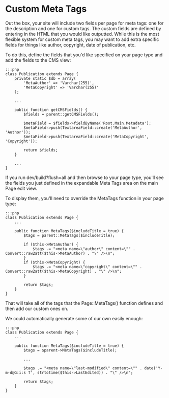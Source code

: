 # Custom Meta Tags

Out the box, your site will include two fields per page for meta tags: one for the description and one for custom
tags. The custom fields are defined by entering in the HTML that you would like outputted. While this is the most
flexible system for custom meta tags, you may want to add extra specific fields for things like author, copyright,
date of publication, etc.

To do this, define the fields that you'd like specified on your page type and add the fields to the CMS view:

	:::php
	class Publication extends Page {
		private static $db = array(
			'MetaAuthor' => 'Varchar(255)',
			'MetaCopyright' => 'Varchar(255)'
		);
		
		...
		
		public function getCMSFields() {
			$fields = parent::getCMSFields();
			
			$metaField = $fields->fieldByName('Root.Main.Metadata');
			$metaField->push(TextareaField::create('MetaAuthor', 'Author'));
			$metaField->push(TextareaField::create('MetaCopyright', 'Copyright'));
			
			return $fields;
		}
		
		...
	}

If you run dev/build?flush=all and then browse to your page type, you'll see the fields you just defined in the
expandable Meta Tags area on the main Page edit view.

To display them, you'll need to override the MetaTags function in your page type:

	:::php
	class Publication extends Page {
		...
		
		public function MetaTags($includeTitle = true) {
			$tags = parent::MetaTags($includeTitle);
			
			if ($this->MetaAuthor) {
				$tags .= "<meta name=\"author\" content=\"" . Convert::raw2att($this->MetaAuthor) . "\" />\n";
			}
			if ($this->MetaCopyright) {
				$tags .= "<meta name=\"copyright\" content=\"" . Convert::raw2att($this->MetaCopyright) . "\" />\n";
			}
			
			return $tags;
		}
	}

That will take all of the tags that the Page::MetaTags() function defines and then add our custom ones on.

We could automatically generate some of our own easily enough:

	:::php
	class Publication extends Page {
		...
		
		public function MetaTags($includeTitle = true) {
			$tags = $parent->MetaTags($includeTitle);
			
			...
			
			$tags .= "<meta name=\"last-modified\" content=\"" . date('Y-m-d@G:i:s T', strtotime($this->LastEdited)) . "\" />\n";
			
			return $tags;
		}
	}